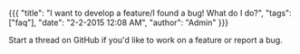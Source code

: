 {{{
  "title": "I want to develop a feature/I found a bug! What do I do?",
  "tags": ["faq"],
  "date": "2-2-2015 12:08 AM",
  "author": "Admin"
}}}

Start a thread on GitHub if you'd like to work on a feature or report a bug.